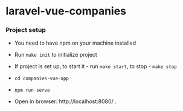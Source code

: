 # laravel-vue-companies

### Project setup

* You need to have npm on your machine installed
* Run `make init` to initialize project

* If project is set up, to start it - run `make start`, to stop - `make stop`

* `cd companies-vue-app`
* `npm run serve`

* Open in browser: http://localhost:8080/ .
